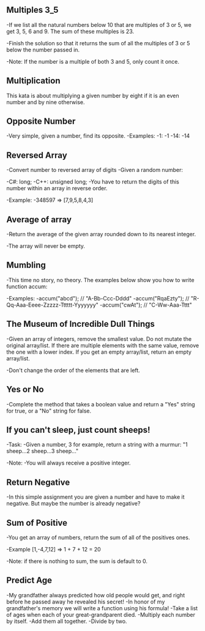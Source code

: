 ## Multiples 3_5

-If we list all the natural numbers below 10 that are multiples of 3 or 5, we get 3, 5, 6 and 9. The sum of these multiples is 23.

-Finish the solution so that it returns the sum of all the multiples of 3 or 5 below the number passed in.

-Note: If the number is a multiple of both 3 and 5, only count it once.


## Multiplication
This kata is about multiplying a given number by eight if it is an even number and by nine otherwise.

## Opposite Number
-Very simple, given a number, find its opposite.
-Examples:
-1: -1
-14: -14

## Reversed Array
-Convert number to reversed array of digits
-Given a random number:

-C#: long;
-C++: unsigned long;
-You have to return the digits of this number within an array in reverse order.

-Example:
-348597 => [7,9,5,8,4,3]

## Average of array
-Return the average of the given array rounded down to its nearest integer.

-The array will never be empty.

## Mumbling
-This time no story, no theory. The examples below show you how to write function accum:

-Examples:
-accum("abcd");    // "A-Bb-Ccc-Dddd"
-accum("RqaEzty"); // "R-Qq-Aaa-Eeee-Zzzzz-Tttttt-Yyyyyyy"
-accum("cwAt");    // "C-Ww-Aaa-Tttt"

## The Museum of Incredible Dull Things
-Given an array of integers, remove the smallest value. Do not mutate the original array/list. If there are multiple elements with the same value, remove the one with a lower index. If you get an empty array/list, return an empty array/list.

-Don't change the order of the elements that are left.

## Yes or No
-Complete the method that takes a boolean value and return a "Yes" string for true, or a "No" string for false.

## If you can't sleep, just count sheeps!

-Task:
-Given a number, 3 for example, return a string with a murmur: "1 sheep...2 sheep...3 sheep..."

-Note:
-You will always receive a positive integer.

## Return Negative

-In this simple assignment you are given a number and have to make it negative. But maybe the number is already negative?

## Sum of Positive

-You get an array of numbers, return the sum of all of the positives ones.

-Example [1,-4,7,12] => 1 + 7 + 12 = 20

-Note: if there is nothing to sum, the sum is default to 0.

## Predict Age 
-My grandfather always predicted how old people would get, and right before he passed away he revealed his secret!
-In honor of my grandfather's memory we will write a function using his formula!
-Take a list of ages when each of your great-grandparent died.
-Multiply each number by itself.
-Add them all together.
-Divide by two.
